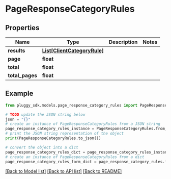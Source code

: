 # PageResponseCategoryRules



## Properties

Name | Type | Description | Notes
------------ | ------------- | ------------- | -------------
**results** | [**List[ClientCategoryRule]**](ClientCategoryRule.md) |  | 
**page** | **float** |  | 
**total** | **float** |  | 
**total_pages** | **float** |  | 

## Example

```python
from pluggy_sdk.models.page_response_category_rules import PageResponseCategoryRules

# TODO update the JSON string below
json = "{}"
# create an instance of PageResponseCategoryRules from a JSON string
page_response_category_rules_instance = PageResponseCategoryRules.from_json(json)
# print the JSON string representation of the object
print(PageResponseCategoryRules.to_json())

# convert the object into a dict
page_response_category_rules_dict = page_response_category_rules_instance.to_dict()
# create an instance of PageResponseCategoryRules from a dict
page_response_category_rules_form_dict = page_response_category_rules.from_dict(page_response_category_rules_dict)
```
[[Back to Model list]](../README.md#documentation-for-models) [[Back to API list]](../README.md#documentation-for-api-endpoints) [[Back to README]](../README.md)


